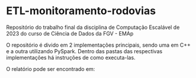 # ETL-monitoramento-rodovias
Repositório do trabalho final da disciplina de Computação Escalável de 2023 do curso de Ciência de Dados da FGV - EMAp

O repositório é divido em 2 implementações principais, sendo uma em C++ e a outra utilizando PySpark. Dentro das pastas das respectivas implementações há instruções de como executa-las.

O relatório pode ser encontrado em:
